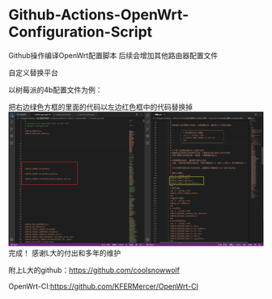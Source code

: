 # Github-Actions-OpenWrt-Configuration-Script
Github操作编译OpenWrt配置脚本
后续会增加其他路由器配置文件

自定义替换平台

以树莓派的4b配置文件为例：

把右边绿色方框的里面的代码以左边红色框中的代码替换掉
![Image text](https://github.com/PIN-ZH/Github-Actions-OpenWrt-Configuration-Script/raw/master/%E5%9B%BE%E6%96%87.jpg)
完成！
感谢L大的付出和多年的维护

附上L大的github：https://github.com/coolsnowwolf

OpenWrt-CI:https://github.com/KFERMercer/OpenWrt-CI
